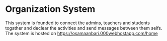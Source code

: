# Organization System
This system is founded to connect the admins, teachers and students togather and declear the activities and send messages between them selfs.
The system is hosted on https://osamaanbari.000webhostapp.com/home

